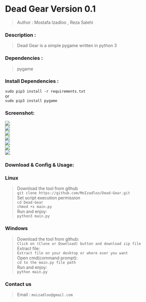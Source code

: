 Dead Gear Version 0.1
=============
>Author : Mostafa Izadloo , Reza Salehi
### Description :
>Dead Gear is a simple pygame written in python 3
### Dependencies :
>pygame
### Install Dependencies :
`sudo pip3 install -r requirements.txt`\
or\
`sudo pip3 install pygame`
### Screenshot:
![](https://github.com/MoIzadloo/Dead-Gear/blob/master/Screenshot_1.png)\
![](https://github.com/MoIzadloo/Dead-Gear/blob/master/Screenshot_2.png)\
![](https://github.com/MoIzadloo/Dead-Gear/blob/master/Screenshot_3.png)\
![](https://github.com/MoIzadloo/Dead-Gear/blob/master/Screenshot_4.png)\
![](https://github.com/MoIzadloo/Dead-Gear/blob/master/Screenshot_5.png)\
![](https://github.com/MoIzadloo/Dead-Gear/blob/master/Screenshot_6.png)\
![](https://github.com/MoIzadloo/Dead-Gear/blob/master/Screenshot_7.png)
### Download & Config & Usage:
### Linux
>Download the tool from github\
`git clone https://github.com/MoIzadloo/Dead-Gear.git`\
>Set script execution permission\
`cd Dead-Gear`\
 `chmod +x main.py`\
 >Run and enjoy:\
 `python3 main.py`
 ### Windows
 >Download the tool from github:\
 `Click on (Clone or Download) button and download zip file`\
 >Extract file:\
 `Extract file on your desktop or where ever you want`\
 >Open cmd(command prompt):\
 `cd to the main.py file path`\
 >Run and enjoy:\
 `python main.py`
 ### Contact us
 >Email :
 `moizadloo@gmail.com`
